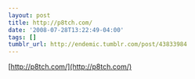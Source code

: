 ```yaml
---
layout: post
title: http://p8tch.com/
date: '2008-07-28T13:22:49-04:00'
tags: []
tumblr_url: http://endemic.tumblr.com/post/43833984
---
```

[http://p8tch.com/](http://p8tch.com/)  
